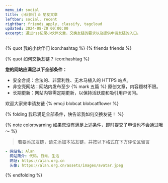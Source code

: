 ```yaml
---
menu_id: social
title: 小伙伴们 & 朋友文章
leftbar: social, recent
rightbar: friends_apply, classify, tagcloud
updated: 2024-08-20 00:00:00
excerpt: 通过rss记录小伙伴文章，交换友链的要求以及提供申请友链的入口。
---
```


{% quot 我的小伙伴们 icon:hashtag %}
{% friends friends %}

{% quot 如何交换友链？ icon:hashtag %}

**您的网站应满足以下全部条件：**

- 安全合规：合法的、非营利性、无木马植入的 HTTPS 站点。
- 非空壳网站：网站内发布至少 {% mark 五篇 %} 原创文章，内容题材不限。
- 长期更新：网站内容需定期更新，以保持活跃度和吸引用户访问。

欢迎大家来申请友链 {% emoji blobcat blobcatflower %}

{% folding 我已满足全部条件，快告诉我如何交换友链！ %}

{% note color:warning 如果您没有满足上述条件，即时提交了申请也不会通过哦～ %}

> 若要添加友链，请先添加本站友链，并按以下格式在下方评论区留言

```yaml
- 网站名: Alan
  网站简介: 代码，日常，生活
  网址: https://alan.org.cn
  头像: https://alan.org.cn/assets/images/avatar.jpeg
```

{% endfolding %}
